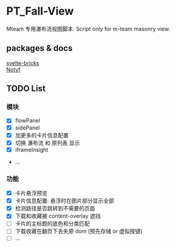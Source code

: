 # PT_Fall-View

Mteam 专用瀑布流视图脚本.
Script only for m-team masonry view.

## packages & docs

[svelte-bricks](https://bricks.janosh.dev/)  
[Notyf](https://github.com/caroso1222/notyf)

## TODO List

### 模块

- [x] flowPanel
- [x] sidePanel
- [x] 加更多的卡片信息配置
- [x] 切换 瀑布流 和 原列表 显示
- [x] iframeInsight
- ...

### 功能

- [x] 卡片悬浮预览
- [x] 卡片信息配置: 悬浮时在图片部分显示全部
- [x] 检测路径是否跳转到不需要的页面
- [x] 下载和收藏被 content-overlay 遮挡
- [ ] 卡片的主标题的底色和分类匹配
- [ ] 下载收藏在翻页下丢失原 dom (预先存储 or 虚拟按键)
- [ ] ...
